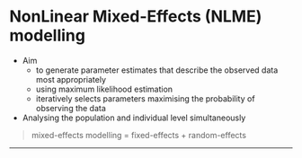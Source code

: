 # NonLinear Mixed-Effects (NLME) modelling
* Aim
  + to generate parameter estimates that describe the observed data most appropriately
  + using maximum likelihood estimation
  + iteratively selects parameters maximising the probability of observing the data
* Analysing the population and individual level simultaneously
> mixed-effects modelling = fixed-effects + random-effects

---
